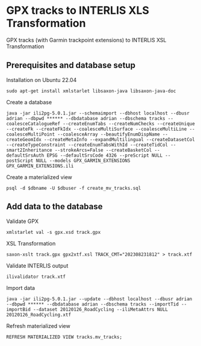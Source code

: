 # GPX tracks to INTERLIS XLS Transformation 
GPX tracks (with Garmin trackpoint extensions) to INTERLIS XSL Transformation

## Prerequisites and database setup

Installation on Ubuntu 22.04

`sudo apt-get install xmlstarlet libsaxon-java libsaxon-java-doc`

Create a database

`java -jar ili2pg-5.0.1.jar --schemaimport --dbhost localhost --dbusr adrian --dbpwd ****** --dbdatabase adrian --dbschema tracks --coalesceCatalogueRef --createEnumTabs --createNumChecks --createUnique --createFk --createFkIdx --coalesceMultiSurface --coalesceMultiLine --coalesceMultiPoint --coalesceArray --beautifyEnumDispName --createGeomIdx --createMetaInfo --expandMultilingual --createDatasetCol --createTypeConstraint --createEnumTabsWithId --createTidCol --smart2Inheritance --strokeArcs=False --createBasketCol --defaultSrsAuth EPSG --defaultSrsCode 4326 --preScript NULL --postScript NULL --models GPX_GARMIN_EXTENSIONS GPX_GARMIN_EXTENSIONS.ili`

Create a materialized view

`psql -d $dbname -U $dbuser -f create_mv_tracks.sql`

## Add data to the database

Validate GPX

`xmlstarlet val -s gpx.xsd track.gpx`

XSL Transformation 

`saxon-xslt track.gpx gpx2xtf.xsl TRACK_CMT="202308231812" > track.xtf`

Validate INTERLIS output

`ilivalidator track.xtf`

Import data

`java -jar ili2pg-5.0.1.jar --update --dbhost localhost --dbusr adrian --dbpwd ****** --dbdatabase adrian --dbschema tracks --importTid --importBid --dataset 20120126_RoadCycling --iliMetaAttrs NULL 20120126_RoadCycling.xtf`

Refresh materialized view

`REFRESH MATERIALIZED VIEW tracks.mv_tracks;`
